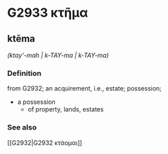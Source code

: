 # G2933 κτῆμα

## ktēma

_(ktay'-mah | k-TAY-ma | k-TAY-ma)_

### Definition

from G2932; an acquirement, i.e., estate; possession; 

- a possession
  - of property, lands, estates

### See also

[[G2932|G2932 κτάομαι]]
